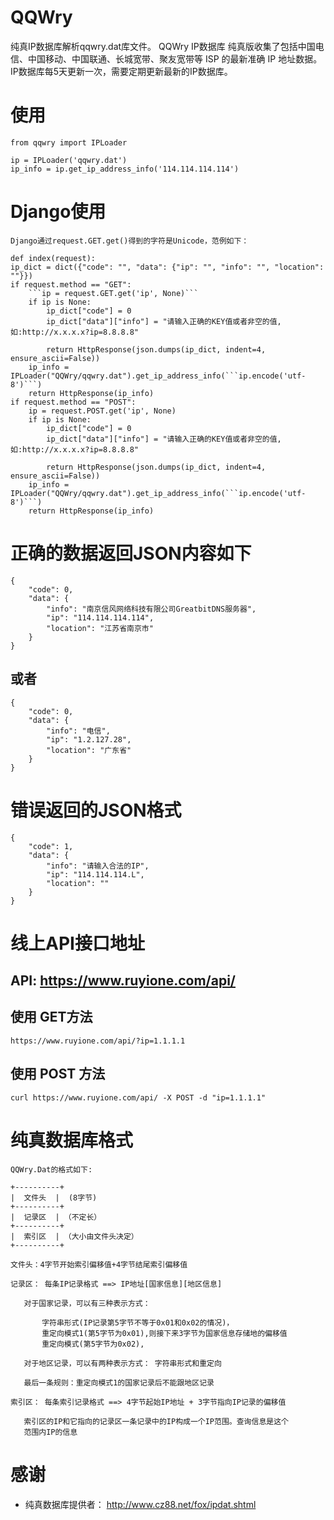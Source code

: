 # QQWry
纯真IP数据库解析qqwry.dat库文件。
QQWry IP数据库 纯真版收集了包括中国电信、中国移动、中国联通、长城宽带、聚友宽带等 ISP 的最新准确 IP 地址数据。IP数据库每5天更新一次，需要定期更新最新的IP数据库。

# 使用

	from qqwry import IPLoader

	ip = IPLoader('qqwry.dat')
	ip_info = ip.get_ip_address_info('114.114.114.114')
	
# Django使用

	Django通过request.GET.get()得到的字符是Unicode，范例如下：
	
	def index(request):
    ip_dict = dict({"code": "", "data": {"ip": "", "info": "", "location": ""}})
    if request.method == "GET":
		```ip = request.GET.get('ip', None)```
        if ip is None:
            ip_dict["code"] = 0
            ip_dict["data"]["info"] = "请输入正确的KEY值或者非空的值,如:http://x.x.x.x?ip=8.8.8.8"

            return HttpResponse(json.dumps(ip_dict, indent=4, ensure_ascii=False))
        ip_info = IPLoader("QQWry/qqwry.dat").get_ip_address_info(```ip.encode('utf-8')```)
        return HttpResponse(ip_info)
    if request.method == "POST":
        ip = request.POST.get('ip', None)
        if ip is None:
            ip_dict["code"] = 0
            ip_dict["data"]["info"] = "请输入正确的KEY值或者非空的值,如:http://x.x.x.x?ip=8.8.8.8"

            return HttpResponse(json.dumps(ip_dict, indent=4, ensure_ascii=False))
        ip_info = IPLoader("QQWry/qqwry.dat").get_ip_address_info(```ip.encode('utf-8')```)
        return HttpResponse(ip_info)
		
# 正确的数据返回JSON内容如下

	{
		"code": 0, 
		"data": {
			"info": "南京信风网络科技有限公司GreatbitDNS服务器", 
			"ip": "114.114.114.114", 
			"location": "江苏省南京市"
		}
	}

## 或者
	{
		"code": 0, 
		"data": {
			"info": "电信", 
			"ip": "1.2.127.28", 
			"location": "广东省"
		}
	}
# 错误返回的JSON格式

	{
		"code": 1,
		"data": {
			"info": "请输入合法的IP",
			"ip": "114.114.114.L",
			"location": ""
		}
	}

# 线上API接口地址
## API: https://www.ruyione.com/api/
## 使用 GET方法
	https://www.ruyione.com/api/?ip=1.1.1.1
## 使用 POST 方法
	curl https://www.ruyione.com/api/ -X POST -d "ip=1.1.1.1"

# 纯真数据库格式
	QQWry.Dat的格式如下:

	+----------+
	|  文件头  |  (8字节)
	+----------+
	|  记录区  | （不定长）
	+----------+
	|  索引区  | （大小由文件头决定）
	+----------+

	文件头：4字节开始索引偏移值+4字节结尾索引偏移值

	记录区： 每条IP记录格式 ==> IP地址[国家信息][地区信息]

	   对于国家记录，可以有三种表示方式：

		   字符串形式(IP记录第5字节不等于0x01和0x02的情况)，
		   重定向模式1(第5字节为0x01),则接下来3字节为国家信息存储地的偏移值
		   重定向模式(第5字节为0x02),
	   
	   对于地区记录，可以有两种表示方式： 字符串形式和重定向

	   最后一条规则：重定向模式1的国家记录后不能跟地区记录

	索引区： 每条索引记录格式 ==> 4字节起始IP地址 + 3字节指向IP记录的偏移值

	   索引区的IP和它指向的记录区一条记录中的IP构成一个IP范围。查询信息是这个
	   范围内IP的信息
	   
# 感谢

* 纯真数据库提供者： http://www.cz88.net/fox/ipdat.shtml